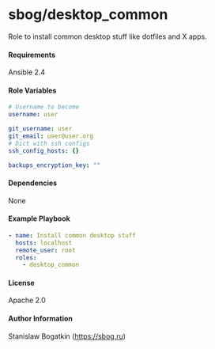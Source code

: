 sbog/desktop_common
===================

Role to install common desktop stuff like dotfiles and X apps.

#### Requirements

Ansible 2.4

#### Role Variables

```yaml
# Username to become
username: user

git_username: user
git_email: user@user.org
# Dict with ssh configs
ssh_config_hosts: {}

backups_encryption_key: ""
```

#### Dependencies

None

#### Example Playbook

```yaml
- name: Install common desktop stuff
  hosts: localhost
  remote_user: root
  roles:
    - desktop_common
```

#### License

Apache 2.0

#### Author Information

Stanislaw Bogatkin (https://sbog.ru)
